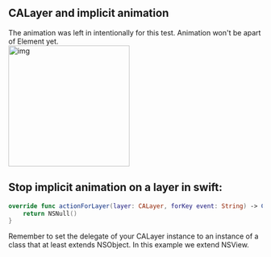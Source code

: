 ## **CALayer and implicit animation**
The animation was left in intentionally for this test. <!--more--> Animation won't be apart of Element yet.   
<img width="240" alt="img" src="https://dl.dropboxusercontent.com/u/2559476/2f289u9384f34.gif">

## **Stop implicit animation on a layer in swift:**
```swift
override func actionForLayer(layer: CALayer, forKey event: String) -> CAAction? {
    return NSNull()
}
```
Remember to set the delegate of your CALayer instance to an instance of a class that at least extends NSObject. In this example we extend NSView.
